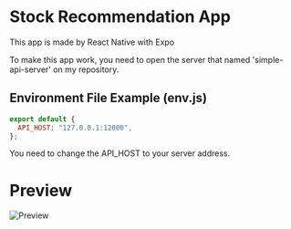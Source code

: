 # Stock Recommendation App

This app is made by React Native with Expo<br/>

To make this app work, you need to open the server that named 'simple-api-server' on my repository.

## Environment File Example (env.js)

```javascript
export default {
  API_HOST: "127.0.0.1:12000",
};
```

You need to change the API_HOST to your server address.

# Preview

![Preview](https://github.com/hsk-kr/stock-recommendation-app/blob/master/preview/preview.gif)
